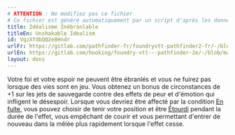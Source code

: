 ```yaml
---
# ATTENTION : Ne modifiez pas ce fichier
# Ce fichier est généré automatiquement par un script d'après les données du module Foundry VTT officiel et de sa traduction
title: Idéalisme Inébranlable
titleEn: Unshakable Idealism
id: VqzXfdbQQ2e8Hndr
urlFr: https://gitlab.com/pathfinder-fr/foundryvtt-pathfinder2-fr/-/blob/master/data/feats/VqzXfdbQQ2e8Hndr.htm
urlEn: https://gitlab.com/hooking/foundry-vtt---pathfinder-2e/-/blob/master/packs/data/feats.db/unshakable-idealism.json
layout: dons
---
```

Votre foi et votre espoir ne peuvent être ébranlés et vous ne fuirez pas lorsque des vies sont en jeu. Vous obtenez un bonus de circonstances de +1 sur les jets de sauvegarde contre des effets de peur et d'émotion qui infligent le désespoir. Lorsque vous devriez être affecté par la condition [En fuite](../conditions/en-fuite.md), vous pouvez choisir de tenir votre position et être [Étourdi](../conditions/étourdi.md) pendant la durée de l'effet, vous empêchant de courir et vous permettant d'entrer de nouveau dans la mêlée plus rapidement lorsque l'effet cesse.
